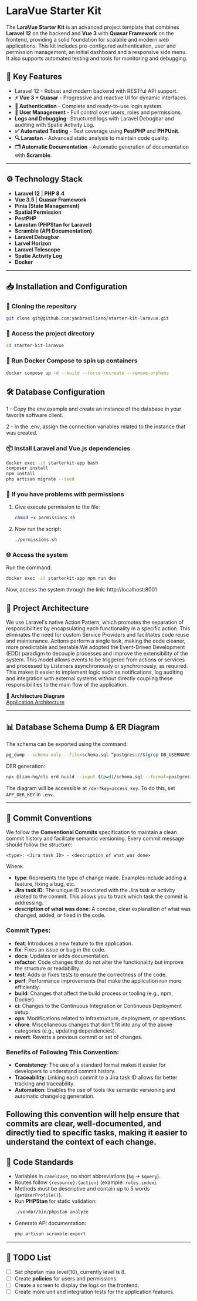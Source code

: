 # LaraVue Starter Kit

The **LaraVue Starter Kit** is an advanced project template that combines **Laravel 12** on the backend and **Vue 3** with **Quasar Framework** on the frontend, providing a solid foundation for scalable and modern web applications. This kit includes pre-configured authentication, user and permission management, an initial dashboard and a responsive side menu. It also supports automated testing and tools for monitoring and debugging.

## 📌 **Key Features**

- Laravel 12 - Robust and modern backend with RESTful API support.
- **⚡ Vue 3 + Quasar** - Progressive and reactive UI for dynamic interfaces.
- **🔑 Authentication** - Complete and ready-to-use login system.
- **👤 User Management** - Full control over users, roles and permissions.
- **Logs and Debugging**- Structured logs with Laravel Debugbar and auditing with Spatie Activity Log.
- **✅ Automated Testing** - Test coverage using **PestPHP** and **PHPUnit**.
- **🔍 Larastan** - Advanced static analysis to maintain code quality.
- **🗂️ Automatic Documentation** - Automatic generation of documentation with **Scramble**.

---

## ⚙️ **Technology Stack**

- **Laravel 12** | **PHP 8.4**
- **Vue 3.5** | **Quasar Framework**
- **Pinia (State Management)**
- **Spatial Permission**
- **PestPHP**
- **Larastan (PHPStan for Laravel)**
- **Scramble (API Documentation)**
- **Laravel Debugbar**
- **Larvel Horizon**
- **Laravel Telescope**
- **Spatie Activity Log**
- **Docker**

---

## 📥 Installation and Configuration

### 🔄 Cloning the repository

```bash
git clone git@github.com:yanbrasiliano/starter-kit-laravue.git
```

### 📂 Access the project directory

```bash
cd starter-kit-laravue
```

### 🐳 Run Docker Compose to spin up containers

```bash
docker compose up -d --build --force-recreate --remove-orphans
```

## 🛠️ Database Configuration

1 - Copy the env.example and create an instance of the database in your favorite software client.

2 - In the .env, assign the connection variables related to the instance that was created.

### 📦 Install Laravel and Vue.js dependencies

```bash
docker exec -it starterkit-app bash
composer install
npm install
php artisan migrate --seed
```

### 🛑 If you have problems with permissions

1. Give execute permission to the file:
   ```bash
   chmod +x permissions.sh
   ```
2. Now run the script:
   ```bash
   ./permissions.sh
   ```

### 🌐 Access the system

Run the command:

```bash
docker exec -it starterkit-app npm run dev
```

Now, access the system through the link:
http://localhost:8001

## 🚀 **Project Architecture**

We use Laravel's native Action Pattern, which promotes the separation of responsibilities by encapsulating each functionality in a specific action. This eliminates the need for custom Service Providers and facilitates code reuse and maintenance. Actions perform a single task, making the code cleaner, more predictable and testable.We adopted the Event-Driven Development (EDD) paradigm to decouple processes and improve the extensibility of the system. This model allows events to be triggered from actions or services and processed by Listeners asynchronously or synchronously, as required. This makes it easier to implement logic such as notifications, log auditing and integration with external systems without directly coupling these responsibilities to the main flow of the application.

📌 **Architecture Diagram**  
[Application Architecture](./architecture.svg)

---

## 📊 **Database Schema Dump & ER Diagram**

The schema can be exported using the command:

```bash
pg_dump --schema-only --file=schema.sql “postgres://$(grep DB_USERNAME .env | cut -d ‘=’ -f2):$(grep DB_PASSWORD . env | cut -d '=' -f2)@$(grep DB_HOST .env | cut -d '=' -f2):$(grep DB_PORT .env | cut -d '=' -f2)/$(grep DB_DATABASE .env | cut -d '=' -f2)”
```

DER generation:

```bash
npx @liam-hq/cli erd build --input $(pwd)/schema.sql --format=postgres --output-dir $(pwd)/public
```

The diagram will be accessible at `/der?key=access_key`. To do this, set `APP_DER_KEY` in `.env`.

---

## 🔄 **Commit Conventions**

We follow the **Conventional Commits** specification to maintain a clean commit history and facilitate semantic versioning. Every commit message should follow the structure:

```
<type>: <Jira task ID> - <description of what was done>
```

Where:

- **type**: Represents the type of change made. Examples include adding a feature, fixing a bug, etc.
- **Jira task ID**: The unique ID associated with the Jira task or activity related to the commit. This allows you to track which task the commit is addressing.
- **description of what was done**: A concise, clear explanation of what was changed, added, or fixed in the code.

### Commit Types:

- **feat**: Introduces a new feature to the application.
- **fix**: Fixes an issue or bug in the code.
- **docs**: Updates or adds documentation.
- **refactor**: Code changes that do not alter the functionality but improve the structure or readability.
- **test**: Adds or fixes tests to ensure the correctness of the code.
- **perf**: Performance improvements that make the application run more efficiently.
- **build**: Changes that affect the build process or tooling (e.g., npm, Docker).
- **ci**: Changes to the Continuous Integration or Continuous Deployment setup.
- **ops**: Modifications related to infrastructure, deployment, or operations.
- **chore**: Miscellaneous changes that don't fit into any of the above categories (e.g., updating dependencies).
- **revert**: Reverts a previous commit or set of changes.

### Benefits of Following This Convention:

- **Consistency**: The use of a standard format makes it easier for developers to understand commit history.
- **Traceability**: Linking each commit to a Jira task ID allows for better tracking and traceability.
- **Automation**: Enables the use of tools like semantic versioning and automatic changelog generation.

## Following this convention will help ensure that commits are clear, well-documented, and directly tied to specific tasks, making it easier to understand the context of each change.

## 📝 **Code Standards**

- Variables in `camelCase`, no short abbreviations (`$q` → `$query`).
- Routes follow `{resource}.{action}` (example: `roles.index`).
- Methods must be descriptive and contain up to 5 words (`getUserProfile()`).
- Run **PHPStan** for static validation:
  ```bash
  ./vendor/bin/phpstan analyze
  ```
- Generate API documentation:
  ```bash
  php artisan scramble:export
  ```

---

## 📌 **TODO List**

- [ ] Set phpstan max level(10), currently level is 8.
- [ ] Create **policies** for users and permissions.
- [ ] Create a screen to display the logs on the frontend.
- [ ] Create more unit and integration tests for the application features.
